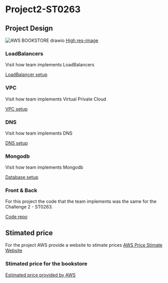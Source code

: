 # Project2-ST0263

## Project Design
![AWS BOOKSTORE drawio](https://user-images.githubusercontent.com/53051438/168496460-32605341-8517-40b0-b1a9-aa1eb8554d5f.png)
[High res-image](https://github.com/egonzalezt/Project2-ST0263/blob/c84dcdd31e3d54162a4c61b15bab57bc81ccdead/AWS_Schema/AWS%20BOOKSTORE%20ARCHI.png) 

### LoadBalancers

Visit how team implements LoadBalancers

[LoadBalancer setup](https://github.com/egonzalezt/Project2-ST0263/blob/df82f0231f6a5c225899e310b58fbed679bf6e4a/Load%20Balancers/README.md) 

### VPC

Visit how team implements Virtual Private Cloud

[VPC setup](https://github.com/egonzalezt/Project2-ST0263/blob/df82f0231f6a5c225899e310b58fbed679bf6e4a/VPC/README.md) 

### DNS

Visit how team implements DNS

[DNS setup](https://github.com/egonzalezt/Project2-ST0263/blob/df82f0231f6a5c225899e310b58fbed679bf6e4a/dns/README.md) 

### Mongodb

Visit how team implements Mongodb

[Database setup](https://github.com/egonzalezt/Project2-ST0263/blob/df82f0231f6a5c225899e310b58fbed679bf6e4a/Mongodb/README.md) 

### Front & Back

For this project the code that the team implements was the same for the Challenge 2 - ST0263.

[Code repo](https://github.com/egonzalezt/Lab3-ST0263) 

## Stimated price

For the project AWS provide a website to stimate prices [AWS Price Stimate Website](https://calculator.aws/#/) 

### Stimated price for the bookstore

[Estimated price provided by AWS](https://calculator.aws/#/estimate?id=c67ae23c8369e2e3300816fa7dea938ad5615a43) 
